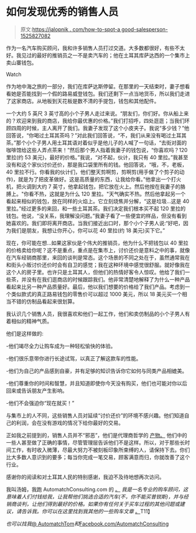 # 如何发现优秀的销售人员

> 原文:[https://jalopnik . com/how-to-spot-a good-salesperson-1525827082](https://jalopnik.com/how-to-spot-a-good-salesperson-1525827082)

作为一名汽车购买顾问，我和许多销售人员打过交道。大多数都很好，有些不太好。我见过的最好的推销员之一不是卖汽车的；他在土耳其库萨达西的一个集市上卖山寨钱包。

Watch

作为地中海之旅的一部分，我们在库萨达斯停留。在那里的一天结束时，妻子想看看她是否能找到一个假的路易威登钱包。我们还剩下一点当地货币，所以我们走进了这家商店。从地板到天花板是数不清的手提包，钱包和其他配件。

一个大约 5 英尺 3 英寸高的小个子男人走过来说。“朋友们，你们好。你从船上来的？欢迎来到我的商店，我给你最优惠的价格。”我们打招呼，四处逛逛；当我们环顾四周的时候，主人离开了我们。我妻子发现了这个小皮夹子。我说“多少钱？”他回答说，“你喝过土耳其茶吗？”对此我们回答说，“不，我们从来没有喝过土耳其茶。”那个小个子男人用土耳其语对着似乎是他儿子的人喊了一句话，“去街对面的咖啡馆给这些人弄点茶来！”然后那个男人指着我妻子的钱包说，“你喜欢吗？120 里拉(约 53 美元)，最好的价格。”我说，“对不起，伙计，我只有 40 里拉。”我甚至没有和这个家伙讨价还价，那是我口袋里所有的钱。他回答说，“哦，不，老板，40 里拉不行。你看我的伙计们，他们整天剪啊剪，剪啊剪(用手做了个剪子的动作)，就是为了把皮革做好。这是高质量的东西，让我给你看。”他拿出一个打火机，把火调到大约 7 英寸，他拿起钱包，把它放在火上。然后他按在我妻子的胳膊上。"你看不热，这就是为什么 120 里拉。"天气确实不热。然后他拿起另一个看起来相似的钱包，放在同样的火焰上。它立刻烧焦并分解，“这是垃圾...这是 40 里拉。”经过更多的来回，和一些土耳其茶。我们决定我们根本买不起 120 里拉的钱包。他说，“没关系，我理解没问题。”我妻子看了一些便宜的样品，但没有看到她喜欢的。我们即将离开商店。当我们接近出口时，那个小个子男人说:“好吧，因为我们是朋友，我想让你开心，你可以花 40 里拉(约 18 美元)买下它。”

现在，你可能在想...如果这家伙是个伟大的推销员，他为什么不把钱包以 40 里拉的价格卖给你呢？这不是重点，重点是在集市上，讨价还价是意料之中的事，就像在汽车经销商那里，来回的谈判是常态。这个场景的不同之处在于，虽然通常我在和街头小贩讨价还价时会有自卫的感觉；我在这种环境中感觉很舒服。就好像我在这个人的房子里。也许只是土耳其人，但他们的热情好客令人惊叹。他给了我们一些茶，并没有在我们逛商店的时候跟踪我们。他非常清楚地解释了为什么一种产品看起来比另一种产品质量好。最后，他以我们想要的价格给了我们产品。考虑到一个类似款式的真正路易钱包的零售价可以超过 1000 美元，所以 18 美元买一个相当不错的仿制品看起来很划算。

我认识几个销售人员，我很喜欢和他们一起工作，他们和卖仿制品的小个子男人有着相似的精神气质。

他们是这样做的:

-他们竭尽全力让购车成为一种轻松愉快的体验。

-他们很乐意带你进行长途试驾，以真正了解这款车的性能。

-他们为自己的产品感到自豪，并有足够的知识告诉你它如何与同类产品相媲美。

-他们尊重你的时间和智慧，并且知道即使你今天没有购买，他们也可能对你以后回来或告诉朋友产生影响。

-他们不会强迫你“现在就买！”

与集市上的人不同，这些销售人员对延续“讨价还价”的环境不感兴趣。他们知道自己的利润，会在没有游戏的情况下给你最好的交易。

正如我之前提到的，销售人员并不“邪恶”，他们是代理商哲学的 [产物。](https://jalopnik.com/salespeople-arent-the-problem-its-management-1307102960) 他们中的一些人甚至做了正确的事情，尽管管理层告诉他们不是这样。所以，对于那些长时间工作，有时收入微薄，尽最大努力不被刻板印象所束缚的人，请保持下去。你们比大多数人意识到的要多；每当你完成一笔交易，顾客满意而归，你就改善了这个行业。

感谢你的阅读和对土耳其人民的特别感谢，我迫不及待地想再次访问。

我叫汤姆，我跑 AutomatchConsulting.com 的 [。](http://www.automatchconsulting.com/) *我是一名专业的购车顾问，这意味着人们付钱给我，让我帮他们挑选合适的汽车(不，你不能买普锐斯)，并与经销商谈判，让他们得到最好的价格。如果你有任何关于买车过程的其他问题或建议，请告诉我。你可以在这里找到我其他的一些购车文章* [。](http://automatchtom.kinja.com/tag/automatch-consulting)T11】

*也可以找我*[@ AutomatchTom](https://twitter.com/AutomatchTom)*和*[Facebook.com/AutomatchConsulting](https://www.facebook.com/AutomatchConsulting)
